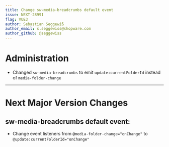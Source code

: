 ```yaml
---
title: Change sw-media-breadcrumbs default event
issue: NEXT-28991
flag: VUE3
author: Sebastian Seggewiß
author_email: s.seggewiss@shopware.com
author_github: @seggewiss
---
```

# Administration
* Changed `sw-media-breadcrumbs` to emit `update:currentFolderId` instead of `media-folder-change`
___
# Next Major Version Changes
## sw-media-breadcrumbs default event:
* Change event listeners from `@media-folder-change="onChange"` to `@update:currentFolderId="onChange"`
